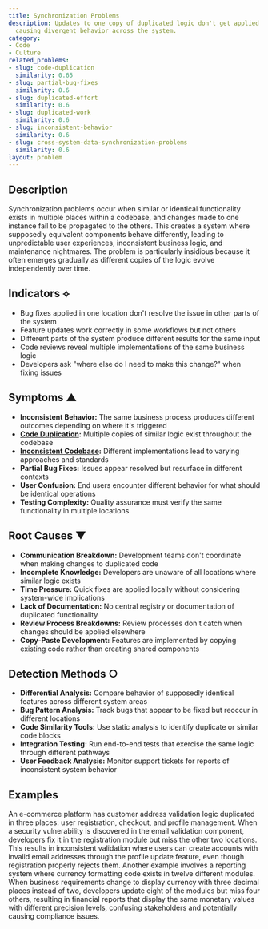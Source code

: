```yaml
---
title: Synchronization Problems
description: Updates to one copy of duplicated logic don't get applied to other copies,
  causing divergent behavior across the system.
category:
- Code
- Culture
related_problems:
- slug: code-duplication
  similarity: 0.65
- slug: partial-bug-fixes
  similarity: 0.6
- slug: duplicated-effort
  similarity: 0.6
- slug: duplicated-work
  similarity: 0.6
- slug: inconsistent-behavior
  similarity: 0.6
- slug: cross-system-data-synchronization-problems
  similarity: 0.6
layout: problem
---
```


## Description

Synchronization problems occur when similar or identical functionality exists in multiple places within a codebase, and changes made to one instance fail to be propagated to the others. This creates a system where supposedly equivalent components behave differently, leading to unpredictable user experiences, inconsistent business logic, and maintenance nightmares. The problem is particularly insidious because it often emerges gradually as different copies of the logic evolve independently over time.

## Indicators ⟡
- Bug fixes applied in one location don't resolve the issue in other parts of the system
- Feature updates work correctly in some workflows but not others
- Different parts of the system produce different results for the same input
- Code reviews reveal multiple implementations of the same business logic
- Developers ask "where else do I need to make this change?" when fixing issues

## Symptoms ▲
- **Inconsistent Behavior:** The same business process produces different outcomes depending on where it's triggered
- **[Code Duplication](code-duplication.md):** Multiple copies of similar logic exist throughout the codebase
- **[Inconsistent Codebase](inconsistent-codebase.md):** Different implementations lead to varying approaches and standards
- **Partial Bug Fixes:** Issues appear resolved but resurface in different contexts
- **User Confusion:** End users encounter different behavior for what should be identical operations
- **Testing Complexity:** Quality assurance must verify the same functionality in multiple locations

## Root Causes ▼
- **Communication Breakdown:** Development teams don't coordinate when making changes to duplicated code
- **Incomplete Knowledge:** Developers are unaware of all locations where similar logic exists
- **Time Pressure:** Quick fixes are applied locally without considering system-wide implications
- **Lack of Documentation:** No central registry or documentation of duplicated functionality
- **Review Process Breakdowns:** Review processes don't catch when changes should be applied elsewhere
- **Copy-Paste Development:** Features are implemented by copying existing code rather than creating shared components

## Detection Methods ○
- **Differential Analysis:** Compare behavior of supposedly identical features across different system areas
- **Bug Pattern Analysis:** Track bugs that appear to be fixed but reoccur in different locations
- **Code Similarity Tools:** Use static analysis to identify duplicate or similar code blocks
- **Integration Testing:** Run end-to-end tests that exercise the same logic through different pathways
- **User Feedback Analysis:** Monitor support tickets for reports of inconsistent system behavior

## Examples

An e-commerce platform has customer address validation logic duplicated in three places: user registration, checkout, and profile management. When a security vulnerability is discovered in the email validation component, developers fix it in the registration module but miss the other two locations. This results in inconsistent validation where users can create accounts with invalid email addresses through the profile update feature, even though registration properly rejects them. Another example involves a reporting system where currency formatting code exists in twelve different modules. When business requirements change to display currency with three decimal places instead of two, developers update eight of the modules but miss four others, resulting in financial reports that display the same monetary values with different precision levels, confusing stakeholders and potentially causing compliance issues.